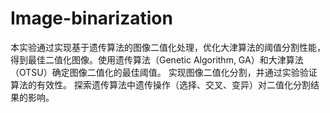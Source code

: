 # Image-binarization
本实验通过实现基于遗传算法的图像二值化处理，优化大津算法的阈值分割性能，得到最佳二值化图像。使用遗传算法（Genetic Algorithm, GA）和大津算法（OTSU）确定图像二值化的最佳阈值。 实现图像二值化分割，并通过实验验证算法的有效性。 探索遗传算法中遗传操作（选择、交叉、变异）对二值化分割结果的影响。
